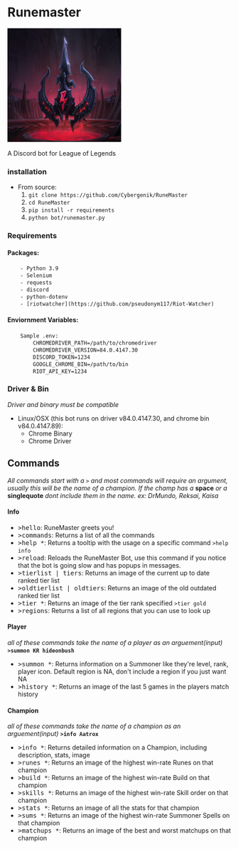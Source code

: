 Runemaster
====
<a href="https://discord.com/api/oauth2/authorize?client_id=713831642061602827&permissions=523328&scope=bot" target="_blank"><img src="images/default.png" alt="Runemaster Icon" width="256" height="256"/></a>

A Discord bot for League of Legends

### **installation**

- From source:
    1. `git clone https://github.com/Cybergenik/RuneMaster`
    2. `cd RuneMaster`
    3. `pip install -r requirements`
    4. `python bot/runemaster.py`

### **Requirements**
#### Packages:
        - Python 3.9
        - Selenium 
        - requests
        - discord
        - python-dotenv
        - [riotwatcher](https://github.com/pseudonym117/Riot-Watcher)
#### Enviornment Variables:
        Sample .env:
            CHROMEDRIVER_PATH=/path/to/chromedriver
            CHROMEDRIVER_VERSION=84.0.4147.30
            DISCORD_TOKEN=1234
            GOOGLE_CHROME_BIN=/path/to/bin
            RIOT_API_KEY=1234



### **Driver & Bin**

*Driver and binary must be compatible*
- Linux/OSX (this bot runs on driver v84.0.4147.30, and chrome bin v84.0.4147.89): 
    - Chrome Binary 
    - Chrome Driver

## **Commands**

*All commands start with a* `>` *and most commands will require an argument, usually this will be the name of a champion. If the champ has a* **space** *or a* **singlequote** *dont include them in the name. ex: DrMundo, Reksai, Kaisa*

#### Info

- <kbd>>hello</kbd>: RuneMaster greets you!
- <kbd>>commands</kbd>: Returns a list of all the commands
- <kbd>>help *</kbd>: Returns a tooltip with the usage on a specific command `>help info`
- <kbd>>reload</kbd>: Reloads the RuneMaster Bot, use this command if you notice that the bot is going slow and has popups in messages.
- <kbd>>tierlist | tiers</kbd>: Returns an image of the current up to date ranked tier list
- <kbd>>oldtierlist | oldtiers</kbd>: Returns an image of the old outdated ranked tier list
- <kbd>>tier *</kbd>: Returns an image of the tier rank specified `>tier gold`
- <kbd>>regions</kbd>: Returns a list of all regions that you can use to look up 

#### Player

*all of these commands take the name of a player as an arguement(input)* **`>summon KR hideonbush`** 

- <kbd>>summon *</kbd>: Returns information on a Summoner like they're level, rank, player icon. Default region is NA, don't include a region if you just want NA
- <kbd>>history *</kbd>: Returns an image of the last 5 games in the players match history 

#### Champion

*all of these commands take the name of a champion as an arguement(input)* **`>info Aatrox`**

- <kbd>>info *</kbd>: Returns detailed information on a Champion, including description, stats, image
- <kbd>>runes *</kbd>: Returns an image of the highest win-rate Runes on that champion
- <kbd>>build *</kbd>: Returns an image of the highest win-rate Build on that champion
- <kbd>>skills *</kbd>: Returns an image of the highest win-rate Skill order on that champion
- <kbd>>stats *</kbd>: Returns an image of all the stats for that champion
- <kbd>>sums *</kbd>: Returns an image of the highest win-rate Summoner Spells on that champion
- <kbd>>matchups *</kbd>: Returns an image of the best and worst matchups on that champion